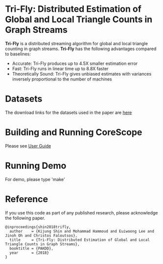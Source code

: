 Tri-Fly: Distributed Estimation of Global and Local Triangle Counts in Graph Streams
========================
**Tri-Fly** is a distributed streaming algorithm for global and local triangle counting in graph streams. 
**Tri-Fly** has the following advantages compared to baselines: 
 * Accurate: Tri-Fly produces up to 4.5X smaller estimation error
 * Fast: Tri-Fly runs in linear time up to 8.8X faster
 * Theoretically Sound: Tri-Fly gives unbiased estimates with variances inversely proportional to the number of machines


Datasets
========================
The download links for the datasets used in the paper are [here](http://www.cs.cmu.edu/~kijungs/codes/trifly/)

Building and Running CoreScope
========================
Please see [User Guide](user_guide.pdf)

Running Demo
========================
For demo, please type 'make'

Reference
========================
If you use this code as part of any published research, please acknowledge the following paper.
```
@inproceedings{shin2018trifly,
  author    = {Kijung Shin and Mohammad Hammoud and Euiwoong Lee and Jinoh Oh and Christos Faloutsos},
  title     = {Tri-Fly: Distributed Estimation of Global and Local Triangle Counts in Graph Streams},
  booktitle = {PAKDD},
  year      = {2018}
}
```
